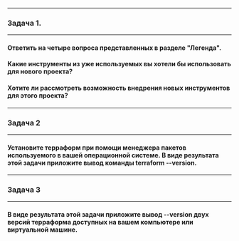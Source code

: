 ____
### Задача 1.
____
#### Ответить на четыре вопроса представленных в разделе "Легенда".


#### Какие инструменты из уже используемых вы хотели бы использовать для нового проекта?

#### Хотите ли рассмотреть возможность внедрения новых инструментов для этого проекта?
____
### Задача 2
____

#### Установите терраформ при помощи менеджера пакетов используемого в вашей операционной системе. В виде результата этой задачи приложите вывод команды terraform --version.
____
### Задача 3
____
#### В виде результата этой задачи приложите вывод --version двух версий терраформа доступных на вашем компьютере или виртуальной машине.
